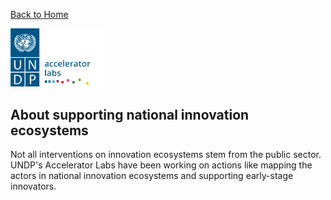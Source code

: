 [Back to Home](../README.md)


<img src="../public/imgs/UNDP_accelerator_labs_logo_vertical_color_RGB.png"  width="150" alt="undp_accelerator_labs_logo">

## About supporting national innovation ecosystems

Not all interventions on innovation ecosystems stem from the public sector. UNDP's Accelerator Labs have been working on actions like mapping the actors in national innovation ecosystems and supporting early-stage innovators.


